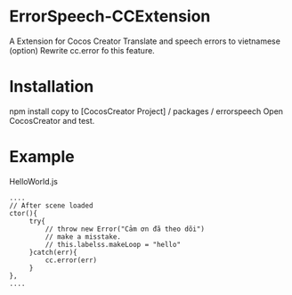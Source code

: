 # ErrorSpeech-CCExtension
A Extension for Cocos Creator
Translate and speech errors to vietnamese (option)
Rewrite cc.error fo this feature.

# Installation
npm install
copy to [CocosCreator Project] / packages / errorspeech
Open CocosCreator and test.

# Example
HelloWorld.js
````
....
// After scene loaded
ctor(){
     try{
         // throw new Error("Cảm ơn đã theo dõi")
         // make a misstake.
         // this.labelss.makeLoop = "hello"
     }catch(err){
         cc.error(err)
     }
},
....
````


